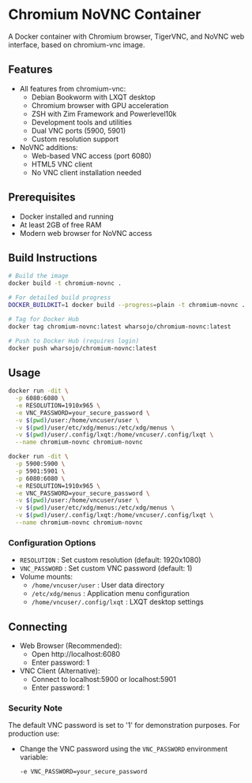 # Chromium NoVNC Container

A Docker container with Chromium browser, TigerVNC, and NoVNC web interface, based on chromium-vnc image.

## Features
- All features from chromium-vnc:
  - Debian Bookworm with LXQT desktop
  - Chromium browser with GPU acceleration
  - ZSH with Zim Framework and Powerlevel10k
  - Development tools and utilities
  - Dual VNC ports (5900, 5901)
  - Custom resolution support
- NoVNC additions:
  - Web-based VNC access (port 6080)
  - HTML5 VNC client
  - No VNC client installation needed

## Prerequisites
- Docker installed and running
- At least 2GB of free RAM
- Modern web browser for NoVNC access

## Build Instructions
```bash
# Build the image
docker build -t chromium-novnc .

# For detailed build progress
DOCKER_BUILDKIT=1 docker build --progress=plain -t chromium-novnc .  

# Tag for Docker Hub
docker tag chromium-novnc:latest wharsojo/chromium-novnc:latest

# Push to Docker Hub (requires login)
docker push wharsojo/chromium-novnc:latest
```
## Usage
```bash
docker run -dit \
  -p 6080:6080 \
  -e RESOLUTION=1910x965 \
  -e VNC_PASSWORD=your_secure_password \
  -v $(pwd)/user:/home/vncuser/user \
  -v $(pwd)/user/etc/xdg/menus:/etc/xdg/menus \
  -v $(pwd)/user/.config/lxqt:/home/vncuser/.config/lxqt \
  --name chromium-novnc chromium-novnc

docker run -dit \
  -p 5900:5900 \
  -p 5901:5901 \
  -p 6080:6080 \
  -e RESOLUTION=1910x965 \
  -e VNC_PASSWORD=your_secure_password \
  -v $(pwd)/user:/home/vncuser/user \
  -v $(pwd)/user/etc/xdg/menus:/etc/xdg/menus \
  -v $(pwd)/user/.config/lxqt:/home/vncuser/.config/lxqt \
  --name chromium-novnc chromium-novnc
```
### Configuration Options
- `RESOLUTION` : Set custom resolution (default: 1920x1080)
- `VNC_PASSWORD` : Set custom VNC password (default: 1)
- Volume mounts:
  - `/home/vncuser/user` : User data directory
  - `/etc/xdg/menus` : Application menu configuration
  - `/home/vncuser/.config/lxqt` : LXQT desktop settings

## Connecting
- Web Browser (Recommended):
  - Open http://localhost:6080
  - Enter password: 1
- VNC Client (Alternative):
  - Connect to localhost:5900 or localhost:5901
  - Enter password: 1

### Security Note
The default VNC password is set to '1' for demonstration purposes. For production use:
- Change the VNC password using the `VNC_PASSWORD` environment variable:
  ```bash
  -e VNC_PASSWORD=your_secure_password
  ```